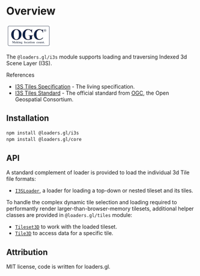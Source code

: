 # Overview

![ogc-logo](../../images/logos/ogc-logo-60.png)

The `@loaders.gl/i3s` module supports loading and traversing Indexed 3d Scene Layer (I3S).

References

- [I3S Tiles Specification](https://github.com/Esri/i3s-spec) - The living specification.
- [I3S Tiles Standard](http://www.ogc.org/standards/i3s) - The official standard from [OGC](http://www.ogc.org/standards/i3s), the Open Geospatial Consortium.

## Installation

```bash
npm install @loaders.gl/i3s
npm install @loaders.gl/core
```

## API

A standard complement of loader is provided to load the individual 3d Tile file formats:

- [`I3SLoader`](/docs/modules/i3s/api-reference/i3s-loader), a loader for loading a top-down or nested tileset and its tiles.

To handle the complex dynamic tile selection and loading required to performantly render larger-than-browser-memory tilesets, additional helper classes are provided in `@loaders.gl/tiles` module:

- [`Tileset3D`](/docs/modules/tiles/api-reference/tileset-3d) to work with the loaded tileset.
- [`Tile3D`](/docs/modules/tiles/api-reference/tile-3d) to access data for a specific tile.

## Attribution

MIT license, code is written for loaders.gl.
